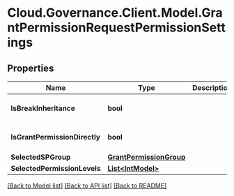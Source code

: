 # Cloud.Governance.Client.Model.GrantPermissionRequestPermissionSettings
## Properties

Name | Type | Description | Notes
------------ | ------------- | ------------- | -------------
**IsBreakInheritance** | **bool** |  | [optional] [default to false]
**IsGrantPermissionDirectly** | **bool** |  | [optional] [default to false]
**SelectedSPGroup** | [**GrantPermissionGroup**](GrantPermissionGroup.md) |  | [optional] 
**SelectedPermissionLevels** | [**List&lt;IntModel&gt;**](IntModel.md) |  | [optional] 

[[Back to Model list]](../README.md#documentation-for-models) [[Back to API list]](../README.md#documentation-for-api-endpoints) [[Back to README]](../README.md)

